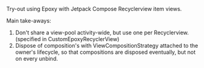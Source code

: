 Try-out using Epoxy with Jetpack Compose Recyclerview item views.

Main take-aways:
1. Don't share a view-pool activity-wide, but use one per Recyclerview. (specified in CustomEpoxyRecyclerView)
2. Dispose of composition's with ViewCompositionStrategy attached to the owner's lifecycle, so that compositions are disposed eventually, but not on every unbind. 
